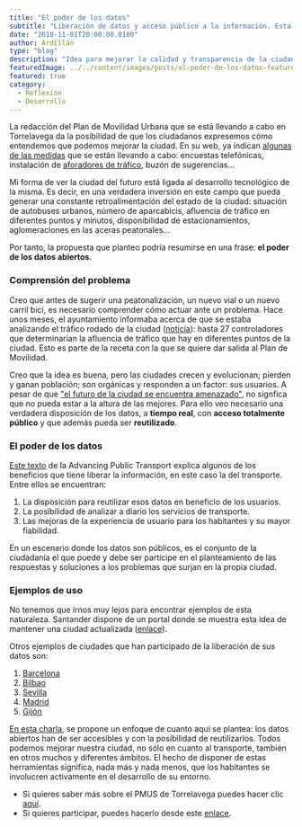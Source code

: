 ```yaml
---
title: "El poder de los datos"
subtitle: "Liberación de datos y acceso público a la información. Esta es mi propuesta para la mejora de la movilidad urbana en la ciudad de Torrelavega"
date: "2018-11-01T20:00:00.0100"
author: Ardillán
type: "blog"
description: "Idea para mejorar la calidad y transparencia de la ciudad de Torrelavega mediante el uso de datos abiertos"
featuredImage: ../../content/images/posts/el-poder-de-los-datos-featured.jpg
featured: true
category:
  - Reflexión
  - Desarrollo
---
```


La redacción del Plan de Movilidad Urbana que se está llevando a cabo en Torrelavega da la posibilidad de que los ciudadanos expresemos cómo entendemos que podemos mejorar la ciudad. En su web, ya indican [algunas de las medidas](https://www.pmustorrelavega.es/noticias) que se están llevando a cabo: encuestas telefónicas, instalación de [aforadores de tráfico](https://www.proinbal.es/web/es/project/aforador-de-trafico/), buzón de sugerencias…

Mi forma de ver la ciudad del futuro está ligada al desarrollo tecnológico de la misma. Es decir, en una verdadera inversión en este campo que pueda generar una constante retroalimentación del estado de la ciudad: situación de autobuses urbanos, número de aparcabicis, afluencia de tráfico en diferentes puntos y minutos, disponibilidad de estacionamientos, aglomeraciones en las aceras peatonales…

Por tanto, la propuesta que planteo podría resumirse en una frase: **el poder de los datos abiertos**.

### Comprensión del problema

Creo que antes de sugerir una peatonalización, un nuevo vial o un nuevo carril bici, es necesario comprender cómo actuar ante un problema. Hace unos meses, el ayuntamiento informaba acerca de que se estaba analizando el tráfico rodado de la ciudad ([noticia](http://www.torrelavega.es/index.php/component/k2/item/4959-la-concejal%C3%ADa-de-movilidad-urbana-comienza-a-configurar-el-pmus-para-mejorar-el-tr%C3%A1fico-rodado-y-peatonal-en-la-ciudad)): hasta 27 controladores que determinarían la afluencia de tráfico que hay en diferentes puntos de la ciudad. Esto es parte de la receta con la que se quiere dar salida al Plan de Movilidad.

Creo que la idea es buena, pero las ciudades crecen y evolucionan; pierden y ganan población; son orgánicas y responden a un factor: sus usuarios. A pesar de que ["el futuro de la ciudad se encuentra amenazado"](http://www.eldiariomontanes.es/torrelavega/perdida-habitantes-envejecimiento-20180218211136-nt.html), no signfica que no pueda estar a la altura de las mejores. Para ello veo necesario una verdadera disposición de los datos, a **tiempo real**, con **acceso totalmente público** y que además pueda ser **reutilizado**.

### El poder de los datos

[Este texto](http://www.uitp.org/sites/default/files/cck-focus-papers-files/AP%20-%20Benefits%20of%20open%20data%20EN.pdf) de la Advancing Public Transport explica algunos de los beneficios que tiene liberar la información, en este caso la del transporte. Entre ellos se encuentran:

1. La disposición para reutilizar esos datos en beneficio de los usuarios.
2. La posibilidad de analizar a diario los servicios de transporte.
3. Las mejoras de la experiencia de usuario para los habitantes y su mayor fiabilidad.

En un escenario donde los datos son públicos, es el conjunto de la ciudadanía el que puede y debe ser partícipe en el planteamiento de las respuestas y soluciones a los problemas que surjan en la propia ciudad.

### Ejemplos de uso

No tenemos que irnos muy lejos para encontrar ejemplos de esta naturaleza. Santander dispone de un portal donde se muestra esta idea de mantener una ciudad actualizada ([enlace](http://datos.santander.es/data/?groups=transporte)).

Otros ejemplos de ciudades que han participado de la liberación de sus datos son:

1. [Barcelona](http://opendata-ajuntament.barcelona.cat/es/)
2. [Bilbao](https://www.bilbao.eus/opendata/es/inicio)
3. [Sevilla](http://datosabiertos.sevilla.org/)
4. [Madrid](https://datos.madrid.es/portal/site/egob/)
5. [Gijón](https://transparencia.gijon.es/page/1808-catalogo-de-datos)

[En esta charla](https://www.youtube.com/watch?v=qy9wQyxdZ2I), se propone un enfoque de cuanto aquí se plantea: los datos abiertos han de ser accesibles y con la posibilidad de reutilizarlos. Todos podemos mejorar nuestra ciudad, no sólo en cuanto al transporte, también en otros muchos y diferentes ámbitos. El hecho de disponer de estas herramientas significa, nada más y nada menos, que los habitantes se involucren activamente en el desarrollo de su entorno.

- Si quieres saber más sobre el PMUS de Torrelavega puedes hacer clic [aquí](https://www.pmustorrelavega.es/).
- Si quieres participar, puedes hacerlo desde este [enlace](https://docs.google.com/forms/d/e/1FAIpQLSe4-ZCLCdqveYJo4Db5NSoDSjseMDHQ7U39ppqa6rafvr2Pbg/viewform).
